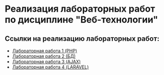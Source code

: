 # Реализация лабораторных работ по дисциплине "Веб-технологии"

## Ссылки на реализацию лабораторных работ:
- [Лабораторная работа 1 (PHP)](https://gitlab.com/sevsu-web-labs/labs-6-semester/-/tree/release-lab1)
- [Лабораторная работа 2 (БД)](https://gitlab.com/sevsu-web-labs/labs-6-semester/-/tree/release-lab2)
- [Лабораторная работа 3 (AJAX)](https://gitlab.com/sevsu-web-labs/labs-6-semester/-/tree/release-lab3)
- [Лабораторная работа 4 (LARAVEL)](https://gitlab.com/sevsu-web-labs/labs-6-semester/-/tree/release-lab4)
